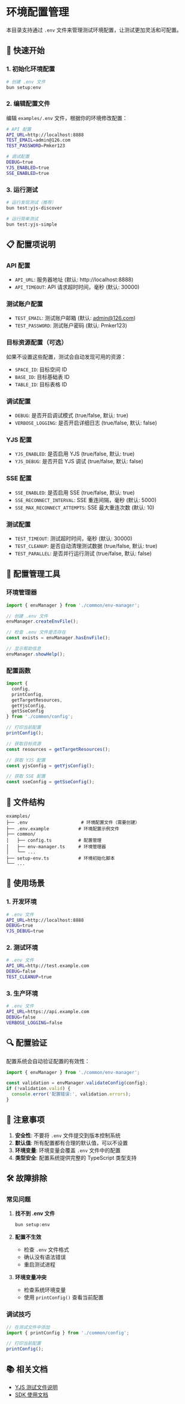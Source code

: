 # 环境配置管理

本目录支持通过 `.env` 文件来管理测试环境配置，让测试更加灵活和可配置。

## 🚀 快速开始

### 1. 初始化环境配置
```bash
# 创建 .env 文件
bun setup:env
```

### 2. 编辑配置文件
编辑 `examples/.env` 文件，根据你的环境修改配置：

```bash
# API 配置
API_URL=http://localhost:8888
TEST_EMAIL=admin@126.com
TEST_PASSWORD=Pmker123

# 调试配置
DEBUG=true
YJS_ENABLED=true
SSE_ENABLED=true
```

### 3. 运行测试
```bash
# 运行发现测试（推荐）
bun test:yjs-discover

# 运行简单测试
bun test:yjs-simple
```

## 📋 配置项说明

### API 配置
- `API_URL`: 服务器地址 (默认: http://localhost:8888)
- `API_TIMEOUT`: API 请求超时时间，毫秒 (默认: 30000)

### 测试账户配置
- `TEST_EMAIL`: 测试账户邮箱 (默认: admin@126.com)
- `TEST_PASSWORD`: 测试账户密码 (默认: Pmker123)

### 目标资源配置（可选）
如果不设置这些配置，测试会自动发现可用的资源：
- `SPACE_ID`: 目标空间 ID
- `BASE_ID`: 目标基础表 ID
- `TABLE_ID`: 目标表格 ID

### 调试配置
- `DEBUG`: 是否开启调试模式 (true/false, 默认: true)
- `VERBOSE_LOGGING`: 是否开启详细日志 (true/false, 默认: false)

### YJS 配置
- `YJS_ENABLED`: 是否启用 YJS (true/false, 默认: true)
- `YJS_DEBUG`: 是否开启 YJS 调试 (true/false, 默认: false)

### SSE 配置
- `SSE_ENABLED`: 是否启用 SSE (true/false, 默认: true)
- `SSE_RECONNECT_INTERVAL`: SSE 重连间隔，毫秒 (默认: 5000)
- `SSE_MAX_RECONNECT_ATTEMPTS`: SSE 最大重连次数 (默认: 10)

### 测试配置
- `TEST_TIMEOUT`: 测试超时时间，毫秒 (默认: 30000)
- `TEST_CLEANUP`: 是否自动清理测试数据 (true/false, 默认: true)
- `TEST_PARALLEL`: 是否并行运行测试 (true/false, 默认: false)

## 🔧 配置管理工具

### 环境管理器
```typescript
import { envManager } from './common/env-manager';

// 创建 .env 文件
envManager.createEnvFile();

// 检查 .env 文件是否存在
const exists = envManager.hasEnvFile();

// 显示帮助信息
envManager.showHelp();
```

### 配置函数
```typescript
import { 
  config, 
  printConfig, 
  getTargetResources, 
  getYjsConfig, 
  getSseConfig 
} from './common/config';

// 打印当前配置
printConfig();

// 获取目标资源
const resources = getTargetResources();

// 获取 YJS 配置
const yjsConfig = getYjsConfig();

// 获取 SSE 配置
const sseConfig = getSseConfig();
```

## 📁 文件结构

```
examples/
├── .env                    # 环境配置文件（需要创建）
├── .env.example           # 环境配置示例文件
├── common/
│   ├── config.ts          # 配置管理
│   ├── env-manager.ts     # 环境管理器
│   └── ...
├── setup-env.ts           # 环境初始化脚本
└── ...
```

## 🎯 使用场景

### 1. 开发环境
```bash
# .env 文件
API_URL=http://localhost:8888
DEBUG=true
YJS_DEBUG=true
```

### 2. 测试环境
```bash
# .env 文件
API_URL=http://test.example.com
DEBUG=false
TEST_CLEANUP=true
```

### 3. 生产环境
```bash
# .env 文件
API_URL=https://api.example.com
DEBUG=false
VERBOSE_LOGGING=false
```

## 🔍 配置验证

配置系统会自动验证配置的有效性：

```typescript
import { envManager } from './common/env-manager';

const validation = envManager.validateConfig(config);
if (!validation.valid) {
  console.error('配置错误:', validation.errors);
}
```

## 🚨 注意事项

1. **安全性**: 不要将 `.env` 文件提交到版本控制系统
2. **默认值**: 所有配置都有合理的默认值，可以不设置
3. **环境变量**: 环境变量会覆盖 `.env` 文件中的配置
4. **类型安全**: 配置系统提供完整的 TypeScript 类型支持

## 🛠️ 故障排除

### 常见问题

1. **找不到 .env 文件**
   ```bash
   bun setup:env
   ```

2. **配置不生效**
   - 检查 `.env` 文件格式
   - 确认没有语法错误
   - 重启测试进程

3. **环境变量冲突**
   - 检查系统环境变量
   - 使用 `printConfig()` 查看当前配置

### 调试技巧

```typescript
// 在测试文件中添加
import { printConfig } from './common/config';

// 打印当前配置
printConfig();
```

## 📚 相关文档

- [YJS 测试文件说明](./YJS_TEST_README.md)
- [SDK 使用文档](../README.md)
